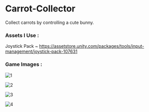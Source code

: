 # Carrot-Collector
 ​Collect carrots by controlling a cute bunny.

### Assets I Use : 
Joystick Pack ~ https://assetstore.unity.com/packages/tools/input-management/joystick-pack-107631 

### Game Images : 

![1](https://github.com/user-attachments/assets/72cfee2b-fbc6-4ba7-bc78-9eed445cdc80)

![2](https://github.com/user-attachments/assets/9e288616-41f3-4160-83f3-d96c773a7d07)

![3](https://github.com/user-attachments/assets/69ca1a9f-8a7a-4bd5-8166-8b874f007ece)

![4](https://github.com/user-attachments/assets/a62860e0-4ba5-4715-a914-604f6e9f00eb)
